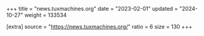 +++
title = "news.tuxmachines.org"
date = "2023-02-01"
updated = "2024-10-27"
weight = 133534

[extra]
source = "https://news.tuxmachines.org/"
ratio = 6
size = 130
+++
